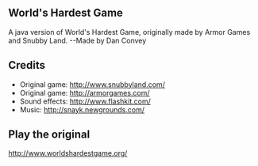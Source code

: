 World's Hardest Game
--------------------
A java version of World's Hardest Game, originally made by Armor Games and Snubby Land.
--Made by Dan Convey

Credits
-------
- Original game: http://www.snubbyland.com/
- Original game: http://armorgames.com/
- Sound effects: http://www.flashkit.com/
- Music: http://snayk.newgrounds.com/


Play the original
-----------------
http://www.worldshardestgame.org/
